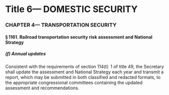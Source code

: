 
# Title 6— DOMESTIC SECURITY
### CHAPTER 4— TRANSPORTATION SECURITY
#### § 1161. Railroad transportation security risk assessment and National Strategy
##### (f) Annual updates

Consistent with the requirements of section 114(t)  1 of title 49, the Secretary shall update the assessment and National Strategy each year and transmit a report, which may be submitted in both classified and redacted formats, to the appropriate congressional committees containing the updated assessment and recommendations.
